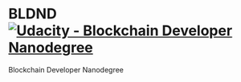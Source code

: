 # BLDND [![Udacity - Blockchain Developer Nanodegree](https://www.dropbox.com/s/7la7b6voa9e6q6o/blockchain.svg)](https://www.udacity.com/blockchain)
Blockchain Developer Nanodegree
